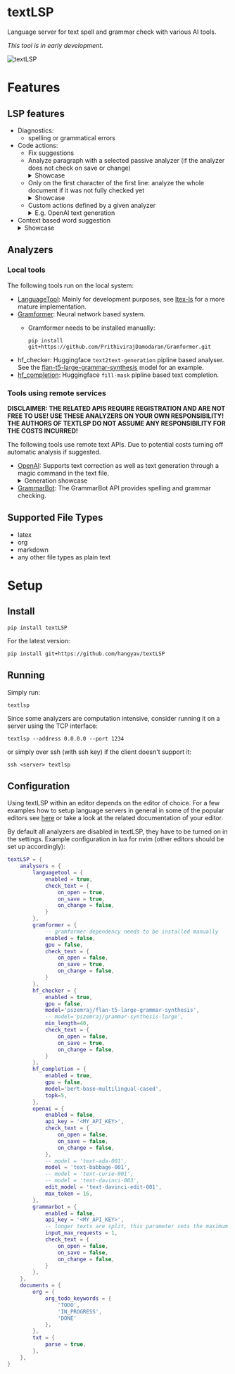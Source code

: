 # textLSP
Language server for text spell and grammar check with various AI tools.

_This tool is in early development._

![textLSP](https://user-images.githubusercontent.com/414596/219856412-8095caa5-9ce6-49fe-9713-78d234837ac4.png)

# Features

## LSP features

* Diagnostics:
    * spelling or grammatical errors
* Code actions:
    * Fix suggestions
    * Analyze paragraph with a selected passive analyzer (if the analyzer does not check on save or change)
        <details><summary>Showcase</summary>
           <img src="https://user-images.githubusercontent.com/414596/219856438-0810eb43-929c-4bc3-811e-2ab53a5b2ae3.gif" height=80% width=80%/>
        </details>
    * Only on the first character of the first line: analyze the whole document if it was not fully checked yet
        <details><summary>Showcase</summary>
           <img src="https://user-images.githubusercontent.com/414596/219856461-406c1e8f-ef71-4b6d-9270-6955320bd6aa.gif" height=80% width=80%/>
        </details>
    * Custom actions defined by a given analyzer
      <details><summary>E.g. OpenAI text generation</summary>
        <img src="https://user-images.githubusercontent.com/414596/219856479-b85b5c2d-6158-44be-9063-12254b76e39c.gif" height=80% width=80%/>
      </details>
* Context based word suggestion
   <details><summary>Showcase</summary>
      <img src="https://user-images.githubusercontent.com/414596/225412142-0cd83321-4a8e-47cf-8b5a-2cec4193800d.gif" height=80% width=80%/>
   </details>

## Analyzers

### Local tools

The following tools run on the local system:

* [LanguageTool](https://languagetool.org): Mainly for development purposes, see [ltex-ls](https://github.com/valentjn/ltex-ls) for a more mature implementation.
* [Gramformer](https://github.com/PrithivirajDamodaran/Gramformer): Neural network based system.
    * Gramformer needs to be installed manually:

      ```pip install git+https://github.com/PrithivirajDamodaran/Gramformer.git```
* hf_checker: Huggingface `text2text-generation` pipline based analyser. See the [flan-t5-large-grammar-synthesis](https://huggingface.co/pszemraj/flan-t5-large-grammar-synthesis) model for an example.
* [hf_completion](https://huggingface.co/docs/transformers/task_summary#language-modeling): Huggingface `fill-mask` pipline based text completion.

### Tools using remote services

**DISCLAIMER: THE RELATED APIS REQUIRE REGISTRATION AND ARE NOT FREE TO USE! USE THESE ANALYZERS ON YOUR OWN RESPONSIBILITY! THE AUTHORS OF TEXTLSP DO NOT ASSUME ANY RESPONSIBILITY FOR THE COSTS INCURRED!**

The following tools use remote text APIs.
Due to potential costs turning off automatic analysis if suggested.

* [OpenAI](https://openai.com/api): Supports text correction as well as text generation through a magic command in the text file.
    <details><summary>Generation showcase</summary>
        <img src="https://user-images.githubusercontent.com/414596/219856479-b85b5c2d-6158-44be-9063-12254b76e39c.gif" height=80% width=80%/>
    </details>
* [GrammarBot](https://rapidapi.com/grammarbot/api/grammarbot): The GrammarBot API provides spelling and grammar checking.

## Supported File Types

* latex
* org
* markdown
* any other file types as plain text

# Setup

## Install
```
pip install textLSP
```

For the latest version:
```
pip install git+https://github.com/hangyav/textLSP
```

## Running
Simply run:
```
textlsp
```

Since some analyzers are computation intensive, consider running it on a server using the TCP interface:
```
textlsp --address 0.0.0.0 --port 1234
```
or simply over ssh (with ssh key) if the client doesn't support it:
```
ssh <server> textlsp
```

## Configuration

Using textLSP within an editor depends on the editor of choice.
For a few examples how to setup language servers in general in some of the popular editors see [here](https://github.com/openlawlibrary/pygls/tree/master/examples/hello-world#editor-configurations) or take a look at the related documentation of your editor.

By default all analyzers are disabled in textLSP, they have to be turned on in the settings.
Example configuration in lua for nvim (other editors should be set up accordingly):

```lua
textLSP = {
    analysers = {
        languagetool = {
            enabled = true,
            check_text = {
                on_open = true,
                on_save = true,
                on_change = false,
            }
        },
        gramformer = {
            -- gramformer dependency needs to be installed manually
            enabled = false,
            gpu = false,
            check_text = {
                on_open = false,
                on_save = true,
                on_change = false,
            }
        },
        hf_checker = {
            enabled = true,
            gpu = false,
            model='pszemraj/flan-t5-large-grammar-synthesis',
            -- model='pszemraj/grammar-synthesis-large',
            min_length=40,
            check_text = {
                on_open = false,
                on_save = true,
                on_change = false,
            }
        },
        hf_completion = {
            enabled = true,
            gpu = false,
            model='bert-base-multilingual-cased',
            topk=5,
        },
        openai = {
            enabled = false,
            api_key = '<MY_API_KEY>',
            check_text = {
                on_open = false,
                on_save = false,
                on_change = false,
            },
            -- model = 'text-ada-001',
            model = 'text-babbage-001',
            -- model = 'text-curie-001',
            -- model = 'text-davinci-003',
            edit_model = 'text-davinci-edit-001',
            max_token = 16,
        },
        grammarbot = {
            enabled = false,
            api_key = '<MY_API_KEY>',
            -- longer texts are split, this parameter sets the maximum number of splits per analysis
            input_max_requests = 1,
            check_text = {
                on_open = false,
                on_save = false,
                on_change = false,
            }
        },
    },
    documents = {
        org = {
            org_todo_keywords = {
                'TODO',
                'IN_PROGRESS',
                'DONE'
            },
        },
        txt = {
            parse = true,
        },
    },
}
```

